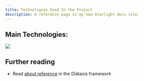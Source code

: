```yaml
---
title: Technoligies Used In the Project
description: A reference page in my new Starlight docs site.
---
```


## Main Technologies:

 <img src="https://skillicons.dev/icons?i=tailwind,ts,react,nextjs,prisma,git,github,mysql,planetscale,mongodb,vercel,linux,webflow," />
 
## Further reading

- Read [about reference](https://diataxis.fr/reference/) in the Diátaxis framework
